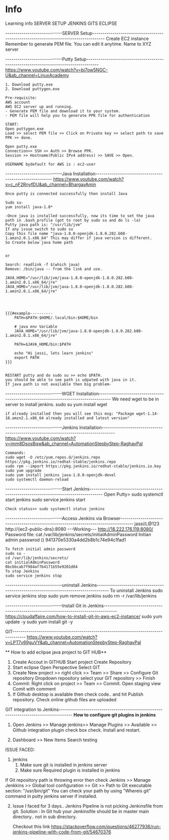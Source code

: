 # Info
Learning info
SERVER SETUP
JENKINS
GITS
ECLIPSE


----------------------------SERVER Setup------------------------------------------------------------------------------------
	Create EC2 instance
	Remember to generate PEM file.
	You can edit it anytime. Name to XYZ server


----------------------------Putty Setup------------------------------------------------------------------------------------
	https://www.youtube.com/watch?v=bi7ow5NGC-U&ab_channel=LinuxAcademy

	1. Download putty.exe
	2. Download puttygen.exe

	Pre-requisite:
	AWS account 
	AWS EC2 server up and running.
	- Generate PEM file and download it to your system.
	- PEM file will help you to generate PPK file for authentication

	START:
	Open puttygen.exe
	Load >> select PEM file >> Click on Private key >> select path to save PPK >> done.

	Open putty.exe
	Connection>> SSH >> Auth >> Browse PPK.
	Session >> Hostname(Public IPv4 address) >> SAVE >> Open.

	USERNAME bydefault for AWS is : ec2-user 


----------------------------Java Installation--------------------------------------------------------
	https://www.youtube.com/watch?v=c_nF2RnyfDU&ab_channel=BhargavAmin

	Once putty is connected successfully then install Java

	Sudo su-
	yum install java-1.8*

	-Once java is installed successfully, now its time to set the java path in .bash_profile (got to root by sudo su and do ls -la)
	Putty java path is: "/usr/lib/jvm"
	If any issue switch to sudo su
	Copy this file name "java-1.8.0-openjdk-1.8.0.282.b08-1.amzn2.0.1.x86_64" This may differ if java version is different.
	So Create below java home path
	
	
	or 
	
	Search: readlink -f $(which java)
	Remove: /bin/java -- from the link and use.
	
	JAVA_HOME="/usr/lib/jvm/java-1.8.0-openjdk-1.8.0.282.b08-1.amzn2.0.1.x86_64/jre"
	JAVA_HOME="/usr/lib/jvm/java-1.8.0-openjdk-1.8.0.282.b08-1.amzn2.0.1.x86_64/jre"

	


	{{{#example----------
		PATH=$PATH:$HOME/.local/bin:$HOME/bin

		# java env Variable
		JAVA_HOME="/usr/lib/jvm/java-1.8.0-openjdk-1.8.0.282.b08-1.amzn2.0.1.x86_64/jre"

		PATH=$JAVA_HOME/bin:$PATH

		echo "Hi jassi, lets learn jenkins"
		export PATH
	}}}


	RESTART putty and do sudo su >> echo $PATH.
	you should be able to see path is udpated with java in it.
	If java path is not available then big problem-



----------------------------WGET Installation------------------------------------------------------------------------------------
	We need wget to be in server to install jenkins.
	sudo su
	yum install wget

	if already installed then you will see this msg: "Package wget-1.14-18.amzn2.1.x86_64 already installed and latest version"


----------------------------Jenkins Installation------------------------------------------------------------------------------------
	https://www.youtube.com/watch?v=jmm8DsosBqw&ab_channel=AutomationStepbyStep-RaghavPal

	Commands:
	sudo wget -O /etc/yum.repos.d/jenkins.repo https://pkg.jenkins.io/redhat-stable/jenkins.repo
	sudo rpm --import https://pkg.jenkins.io/redhat-stable/jenkins.io.key
	sudo yum upgrade
	sudo yum install jenkins java-1.8.0-openjdk-devel
	sudo systemctl daemon-reload

----------------------------Start Jenkins------------------------------------------------------------------------------------
	Open Putty>
	sudo systemctl start jenkins
					sudo service jenkins start

	Check status>> sudo systemctl status jenkins



----------------------------Access Jenkins via Browser------------------------------------------------------------------------------------
jassi/L@123
	http://{ec2-public-dns}:8080
	---Working---
	http://18.222.176.119:8080/
Password file: cat /var/lib/jenkins/secrets/initialAdminPassword
	Initian admin passwrod ()
	941370e5330a4dd2b8b1c74e94c1fad1

	To fetch initial admin password
	sudo su -
	cd /var/lib/jenkins/secrets/
	cat initialAdminPassword
	0bcbbcab7f984af7b4171b55e9201d04
	To stop Jenkins
	sudo service jenkins stop

----------------------------uninstall Jenkins------------------------------------------------------------------------------------
	To uninstall Jenkins
	 sudo service jenkins stop
	 sudo yum remove jenkins
	 sudo rm -r /var/lib/jenkins
	 
	 
----------------------------Install Git in Jenkins------------------------------------------------------------------------------------
	https://cloudaffaire.com/how-to-install-git-in-aws-ec2-instance/
	sudo yum update -y
	sudo yum install git -y
	 
	 
	 
	 
	 





GIT------------------------------------------------------------------------------------
https://www.youtube.com/watch?v=LPT7v69guVY&ab_channel=AutomationStepbyStep-RaghavPal


** How to add eclipse java project to GIT HUB**
1. Create Accout in GITHUB
	Start project
	Create Repository
2. Start eclipse
	Open Perspective
	Select GIT
3. Create New project >> right click >> Team >> Share >> Configure Git repository
	Dropdown repository select your GIT repository >> Finish
4. Commit:
	Right click on project >> Team >> Commit.
	Open staging view
	Comit with comment
5. If Github desktop is available then check code.. and hit Publish repository.
	Check online github files are uploaded
	

GIT integration to Jenkins------------------------------------------------------------------------------------
**How to configure git plugins in jenkins**
1. Open Jenkins >> Manage jenkins>> Manage Plugins >> Available >> Github integration plugin check box check.
	Install and restart.

2. Dashboard >> New Items Search testing







ISSUE FACED:

1. jenkins	
	1. Make sure git is installed in jenkins server
	2. Make sure Required plugin is installed in jenkins
	
If Git repository path is throwing error then check Jenkins >> Manage Jenkkins >> Global tool configuration >> Git >> Path to Git executable section: "/usr/bin/git"
You can check your path by using "Whereis git" command in putty jenkins server if installed.



2. Issue I faced for 3 days.. 
	Jenkins Pipeline is not picking Jenkinsfile from git.
	Solution : In Git hub your Jenkinsfile should be in master main directory.. not in sub directory.
	
	Checkout this link
	https://stackoverflow.com/questions/46277936/run-jenkins-pipeline-with-code-from-git/54670376












